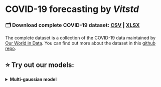# COVID-19 forecasting by *Vitstd*

### 🗂️ Download complete COVID-19 dataset: [CSV](http://www.serverless.com) | [XLSX](https://covid.ourworldindata.org/data/owid-covid-data.xlsx)
The complete dataset is a collection of the COVID-19 data maintained by [Our World in Data](https://ourworldindata.org/coronavirus). You can find out more about the dataset in this [github repo](https://github.com/owid/covid-19-data).

## ⭐ Try out our models:

<details>
  <summary> <strong> Multi-gaussian model </strong> </summary>
    <ol>
      <li> Visit our <a href="https://colab.research.google.com/drive/1DsFaJV6vrwJRbxK4Ntq54PPTm3emHFVm?usp=sharing">Colab Notebook</a>. </li>
      <li> Input <code>location</code> and <code>number_of_days</code> to perform analysis and forecasting </li>
      <li> Press <code>Ctrl+F9</code> to run all cells. </li>
      <li> Results will be save in <code>fig</code> folder: </li>
        <ul>
          <li> New cases: <code> fig/&lt;location&gt-newCases.png </code> </li>
          <li> Total cases: <code> fig/&lt;location&gt-totalCases.png </code> </li>
          <li> Moving average: <code> fig/&lt;location&gt-movingAverage.png </code> </li>
          <li> Log new cases to total cases: <code> fig/&lt;location&gt-Log.png </code> </li>
          <li> Gaussian fitting and prediction: <code> fig/&lt;location&gt-fitGaussian.png </code> </li>
        </ul>
    </ol>
</details>

  



